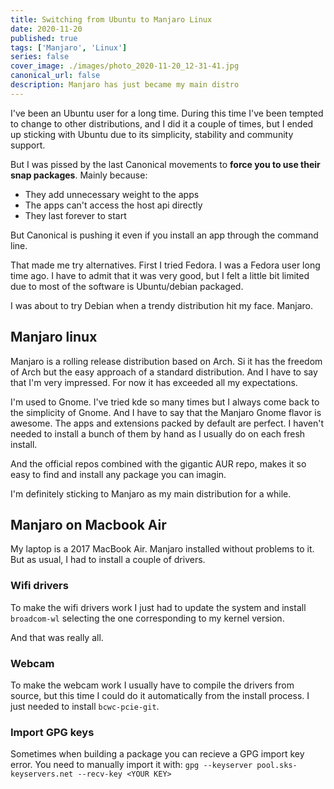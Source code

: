 ```yaml
---
title: Switching from Ubuntu to Manjaro Linux
date: 2020-11-20
published: true
tags: ['Manjaro', 'Linux']
series: false
cover_image: ./images/photo_2020-11-20_12-31-41.jpg
canonical_url: false
description: Manjaro has just became my main distro
---
```


I've been an Ubuntu user for a long time. During this time I've been tempted to change to other distributions, and I did it a couple of times, but I ended up sticking with Ubuntu due to its simplicity, stability and community support.

But I was pissed by the last Canonical movements to **force you to use their snap packages**. Mainly because:

* They add unnecessary weight to the apps
* The apps can't access the host api directly
* They last forever to start

But Canonical is pushing it even if you install an app through the command line.

That made me try alternatives. First I tried Fedora. I was a Fedora user long time ago. I have to admit that it was very good, but I felt a little bit limited due to most of the software is Ubuntu/debian packaged.

I was about to try Debian when a trendy distribution hit my face. Manjaro.

## Manjaro linux

Manjaro is a rolling release distribution based on Arch. Si it has the freedom of Arch but the easy approach of a standard distribution. And I have to say that I'm very impressed. For now it has exceeded all my expectations.

I'm used to Gnome. I've tried kde so many times but I always come back to the simplicity of Gnome. And I have to say that the Manjaro Gnome flavor is awesome. The apps and extensions packed by default are perfect. I haven't needed to install a bunch of them by hand as I usually do on each fresh install.

And the official repos combined with the gigantic AUR repo, makes it so easy to find and install any package you can imagin.

I'm definitely sticking to Manjaro as my main distribution for a while.

## Manjaro on Macbook Air

My laptop is a 2017 MacBook Air. Manjaro installed without problems to it. But as usual, I had to install a couple of drivers.

### Wifi drivers

To make the wifi drivers work I just had to update the system and install `broadcom-wl` selecting the one corresponding to my kernel version.

And that was really all.

### Webcam

To make the webcam work I usually have to compile the drivers from source, but this time I could do it automatically from the install process. I just needed to install `bcwc-pcie-git`.

### Import GPG keys

Sometimes when building a package you can recieve a GPG import key error. You need to manually import it with:
`gpg --keyserver pool.sks-keyservers.net --recv-key <YOUR KEY>`
